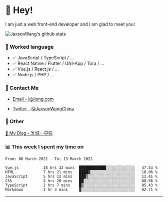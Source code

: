# 👋 Hey!

I am just a web front-end developer and I am glad to meet you!

![JaxsonWang's github stats](https://github-readme-stats.vercel.app/api?username=JaxsonWang&&show_icons=true&&title_color=1abc9c&&icon_color=1abc9c)


### 📝 Worked language

- ✅ JavaScript / TypeScript / ...
- ✅ React Native / Flutter / UNI-App / Tora / ...
- ✅ Vue.js / React.js / ...
- ✅ Node.js / PHP / ...

### 📮 Contact Me

- [Email - i@iiong.com](mailto:i@iiong.com)

- [Twitter - @JaxsonWangChina](https://twitter.com/JaxsonWangChina)

### 🤪 Other

[📌 My Blog - 淮城一只猫](https://iiong.com)

### 📊 This week I spent my time on

<!--START_SECTION:waka-->

```text
From: 06 March 2022 - To: 13 March 2022

Vue.js           18 hrs 32 mins  ████████████░░░░░░░░░░░░░   47.53 %
HTML             7 hrs 21 mins   ████▓░░░░░░░░░░░░░░░░░░░░   18.86 %
JavaScript       5 hrs 13 mins   ███▒░░░░░░░░░░░░░░░░░░░░░   13.41 %
CSS              3 hrs 20 mins   ██░░░░░░░░░░░░░░░░░░░░░░░   08.56 %
TypeScript       2 hrs 7 mins    █▒░░░░░░░░░░░░░░░░░░░░░░░   05.43 %
Markdown         1 hr 3 mins     ▓░░░░░░░░░░░░░░░░░░░░░░░░   02.71 %
```

<!--END_SECTION:waka-->

---
